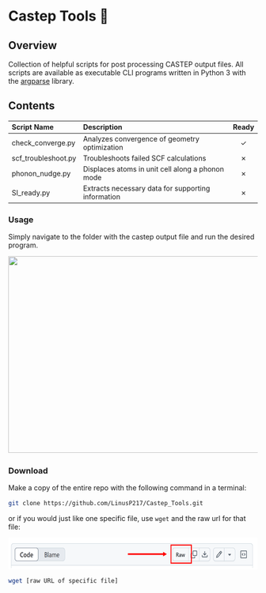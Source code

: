 # Castep Tools 🔧

## Overview
Collection of helpful scripts for post processing CASTEP output files. All scripts are available as executable CLI programs written in Python 3 with the [argparse](https://docs.python.org/3/library/argparse.html) library. 

## Contents

|     Script Name     |                    Description                     | Ready |
| :------------------ | :------------------------------------------------- | :---: |
|  check_converge.py  |   Analyzes convergence of geometry optimization    |   ✓   |
| scf_troubleshoot.py |       Troubleshoots failed SCF calculations        |   ✗   |
|   phonon_nudge.py   |  Displaces atoms in unit cell along a phonon mode  |   ✗   |
|     SI_ready.py     | Extracts necessary data for supporting information |   ✗   |

### Usage
Simply navigate to the folder with the castep output file and run the desired program.

<div style="text-align:center;">
  <img src="https://github.com/BashirovaD/DFT_code/blob/main/figures/wavefunction_anim.gif" width="700" height="398">
</div>

### Download
Make a copy of the entire repo with the following command in a terminal:
```bash
git clone https://github.com/LinusP217/Castep_Tools.git
```

or if you would just like one specific file, use `wget` and the raw url for that file:

<img align="center" src='https://github.com/tjz21/DAC_metals/blob/main/raw_link_image.png' width = "600" height = "63.4">

```bash
wget [raw URL of specific file]
```

